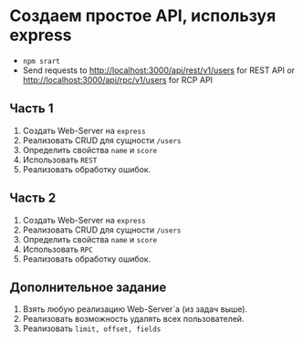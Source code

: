 # Создаем простое API, используя express

* `npm srart`
* Send requests to [http://localhost:3000/api/rest/v1/users](http://localhost:3000/api/rest/v1/users) for REST API or [http://localhost:3000/api/rpc/v1/users](http://localhost:3000/api/rpc/v1/users) for RCP API

## Часть 1

1.  Создать Web-Server на `express`
2.  Реализовать CRUD для сущности `/users`
3.  Определить свойства `name` и `score`
4.  Использовать `REST`
5.  Реализовать обработку ошибок.

## Часть 2

1.  Создать Web-Server на `express`
2.  Реализовать CRUD для сущности `/users`
3.  Определить свойства `name` и `score`
4.  Использовать `RPC`
5.  Реализовать обработку ошибок.

## Дополнительное задание

1.  Взять любую реализацию Web-Server`а (из задач выше).
2.  Реализовать возможность удалять всех пользователей.
3.  Реализовать `limit, offset, fields`
